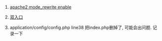 1. [apache2 mode_rewrite enable](https://www.digitalocean.com/community/tutorials/how-to-set-up-mod_rewrite-for-apache-on-ubuntu-14-04)

2. [双入口](http://csser.work/09/23/2016/php-ci-entrance/#方案2-文件夹归类)

3. application/config/config.php line38 把index.php删掉了, 可能会出问题. 记录一下